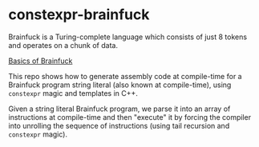# constexpr-brainfuck

Brainfuck is a Turing-complete language which consists of just 8 tokens and operates
on a chunk of data.

[Basics of Brainfuck](https://gist.github.com/roachhd/dce54bec8ba55fb17d3a)

This repo shows how to generate assembly code at compile-time for a Brainfuck program
string literal (also known at compile-time), using `constexpr` magic and templates in C++.

Given a string literal Brainfuck program, we parse it into an array of instructions at compile-time
and then "execute" it by forcing the compiler into unrolling the sequence of instructions (using tail recursion
and `constexpr` magic).

